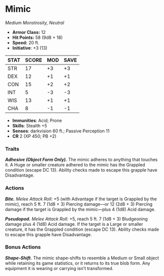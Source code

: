 # Mimic

*Medium Monstrosity, Neutral*

- **Armor Class:** 12
- **Hit Points:** 58 (9d8 + 18)
- **Speed:** 20 ft.
- **Initiative**: +3 (13)

|STAT|SCORE|MOD|SAVE|
| --- | --- | --- | ---- |
| STR | 17 | +3 | +3 |
| DEX | 12 | +1 | +1 |
| CON | 15 | +2 | +2 |
| INT | 5 | -3 | -3 |
| WIS | 13 | +1 | +1 |
| CHA | 8 | -1 | -1 |

- **Immunities**: Acid; Prone
- **Skills**: Stealth +5
- **Senses**: darkvision 60 ft.; Passive Perception 11
- **CR** 2 (XP 450; PB +2)

### Traits

***Adhesive (Object Form Only).*** The mimic adheres to anything that touches it. A Huge or smaller creature adhered to the mimic has the Grappled condition (escape DC 13). Ability checks made to escape this grapple have Disadvantage.


### Actions

***Bite.*** *Melee Attack Roll:* +5 (with Advantage if the target is Grappled by the mimic), reach 5 ft. 7 (1d8 + 3) Piercing damage—or 12 (2d8 + 3) Piercing damage if the target is Grappled by the mimic—plus 4 (1d8) Acid damage.

***Pseudopod.*** *Melee Attack Roll:* +5, reach 5 ft. 7 (1d8 + 3) Bludgeoning damage plus 4 (1d8) Acid damage. If the target is a Large or smaller creature, it has the Grappled condition (escape DC 13). Ability checks made to escape this grapple have Disadvantage.


### Bonus Actions

***Shape-Shift.*** The mimic shape-shifts to resemble a Medium or Small object while retaining its game statistics, or it returns to its true blob form. Any equipment it is wearing or carrying isn't transformed.
